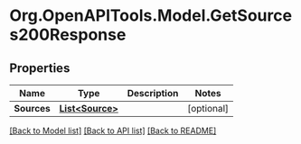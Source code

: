 # Org.OpenAPITools.Model.GetSources200Response

## Properties

Name | Type | Description | Notes
------------ | ------------- | ------------- | -------------
**Sources** | [**List&lt;Source&gt;**](Source.md) |  | [optional] 

[[Back to Model list]](../README.md#documentation-for-models) [[Back to API list]](../README.md#documentation-for-api-endpoints) [[Back to README]](../README.md)

